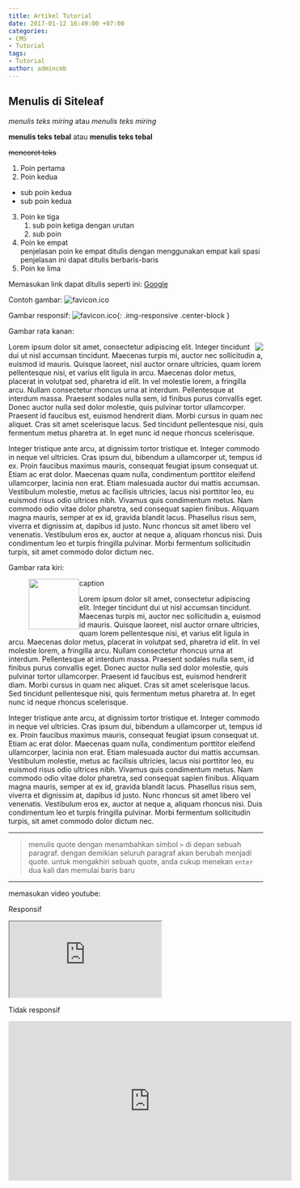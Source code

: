 ```yaml
---
title: Artikel Tutorial
date: 2017-01-12 16:49:00 +07:00
categories:
- CMS
- Tutorial
tags:
- Tutorial
author: admincmb
---
```


## Menulis di Siteleaf

*menulis teks miring* atau _menulis teks miring_

**menulis teks tebal** atau __menulis teks tebal__

~~mencoret teks~~

1. Poin pertama
2. Poin kedua
  * sub poin kedua
  * sub poin kedua
3. Poin ke tiga
   1. sub poin ketiga dengan urutan
   2. sub poin
4. Poin ke empat    
    penjelasan poin ke empat ditulis dengan menggunakan empat kali spasi  
    penjelasan ini dapat ditulis berbaris-baris
5. Poin ke lima

Memasukan link dapat ditulis seperti ini: [Google](https://www.google.com)

Contoh gambar: ![favicon.ico](/uploads/favicon.ico "Logo PKT")

Gambar responsif: ![favicon.ico](/uploads/favicon.ico "Logo PKT"){: .img-responsive .center-block }

Gambar rata kanan:

<img style="float: right;" src="/uploads/favicon.ico">
Lorem ipsum dolor sit amet, consectetur adipiscing elit. Integer tincidunt dui ut nisl accumsan tincidunt. Maecenas turpis mi, auctor nec sollicitudin a, euismod id mauris. Quisque laoreet, nisl auctor ornare ultricies, quam lorem pellentesque nisi, et varius elit ligula in arcu. Maecenas dolor metus, placerat in volutpat sed, pharetra id elit. In vel molestie lorem, a fringilla arcu. Nullam consectetur rhoncus urna at interdum. Pellentesque at interdum massa. Praesent sodales nulla sem, id finibus purus convallis eget. Donec auctor nulla sed dolor molestie, quis pulvinar tortor ullamcorper. Praesent id faucibus est, euismod hendrerit diam. Morbi cursus in quam nec aliquet. Cras sit amet scelerisque lacus. Sed tincidunt pellentesque nisi, quis fermentum metus pharetra at. In eget nunc id neque rhoncus scelerisque.

Integer tristique ante arcu, at dignissim tortor tristique et. Integer commodo in neque vel ultricies. Cras ipsum dui, bibendum a ullamcorper ut, tempus id ex. Proin faucibus maximus mauris, consequat feugiat ipsum consequat ut. Etiam ac erat dolor. Maecenas quam nulla, condimentum porttitor eleifend ullamcorper, lacinia non erat. Etiam malesuada auctor dui mattis accumsan. Vestibulum molestie, metus ac facilisis ultricies, lacus nisi porttitor leo, eu euismod risus odio ultrices nibh. Vivamus quis condimentum metus. Nam commodo odio vitae dolor pharetra, sed consequat sapien finibus. Aliquam magna mauris, semper at ex id, gravida blandit lacus. Phasellus risus sem, viverra et dignissim at, dapibus id justo. Nunc rhoncus sit amet libero vel venenatis. Vestibulum eros ex, auctor at neque a, aliquam rhoncus nisi. Duis condimentum leo et turpis fringilla pulvinar. Morbi fermentum sollicitudin turpis, sit amet commodo dolor dictum nec.

Gambar rata kiri:

<figure class="figure">
  <img style="float: left;" src="/uploads/favicon.ico" class="img-responsive" width="100">
  <figcaption class="figure-caption text-center">caption</figcaption>
</figure>
Lorem ipsum dolor sit amet, consectetur adipiscing elit. Integer tincidunt dui ut nisl accumsan tincidunt. Maecenas turpis mi, auctor nec sollicitudin a, euismod id mauris. Quisque laoreet, nisl auctor ornare ultricies, quam lorem pellentesque nisi, et varius elit ligula in arcu. Maecenas dolor metus, placerat in volutpat sed, pharetra id elit. In vel molestie lorem, a fringilla arcu. Nullam consectetur rhoncus urna at interdum. Pellentesque at interdum massa. Praesent sodales nulla sem, id finibus purus convallis eget. Donec auctor nulla sed dolor molestie, quis pulvinar tortor ullamcorper. Praesent id faucibus est, euismod hendrerit diam. Morbi cursus in quam nec aliquet. Cras sit amet scelerisque lacus. Sed tincidunt pellentesque nisi, quis fermentum metus pharetra at. In eget nunc id neque rhoncus scelerisque.

Integer tristique ante arcu, at dignissim tortor tristique et. Integer commodo in neque vel ultricies. Cras ipsum dui, bibendum a ullamcorper ut, tempus id ex. Proin faucibus maximus mauris, consequat feugiat ipsum consequat ut. Etiam ac erat dolor. Maecenas quam nulla, condimentum porttitor eleifend ullamcorper, lacinia non erat. Etiam malesuada auctor dui mattis accumsan. Vestibulum molestie, metus ac facilisis ultricies, lacus nisi porttitor leo, eu euismod risus odio ultrices nibh. Vivamus quis condimentum metus. Nam commodo odio vitae dolor pharetra, sed consequat sapien finibus. Aliquam magna mauris, semper at ex id, gravida blandit lacus. Phasellus risus sem, viverra et dignissim at, dapibus id justo. Nunc rhoncus sit amet libero vel venenatis. Vestibulum eros ex, auctor at neque a, aliquam rhoncus nisi. Duis condimentum leo et turpis fringilla pulvinar. Morbi fermentum sollicitudin turpis, sit amet commodo dolor dictum nec.

---

> menulis quote dengan menambahkan simbol `>` di depan sebuah paragraf. dengan demikian seluruh paragraf akan berubah menjadi quote. untuk mengakhiri sebuah quote, anda cukup menekan `enter` dua kali dan memulai baris baru

---

memasukan video youtube:

Responsif
<div class="embed-responsive embed-responsive-16by9">
<iframe class="embed-responsive-item" src="https://www.youtube.com/embed/hxJ9coOc7XY"></iframe>
</div>

Tidak responsif
<iframe width="560" height="315" src="https://www.youtube.com/embed/hxJ9coOc7XY" frameborder="0" allowfullscreen></iframe>
